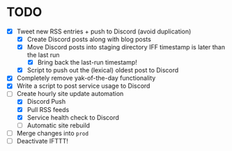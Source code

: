 # TODO

* [x] Tweet new RSS entries + push to Discord (avoid duplication)
	* [x] Create Discord posts along with blog posts
	* [x] Move Discord posts into staging directory IFF timestamp is later than the last run
		* [x] Bring back the last-run timestamp!
	* [x] Script to push out the (lexical) oldest post to Discord
* [x] Completely remove yak-of-the-day functionality
* [x] Write a script to post service usage to Discord
* [ ] Create hourly site update automation
	* [x] Discord Push
	* [x] Pull RSS feeds
	* [x] Service health check to Discord
	* [ ] Automatic site rebuild
* [ ] Merge changes into `prod`
* [ ] Deactivate IFTTT!
